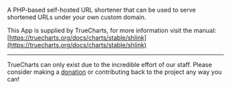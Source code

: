 A PHP-based self-hosted URL shortener that can be used to serve shortened URLs under your own custom domain.

This App is supplied by TrueCharts, for more information visit the manual: [https://truecharts.org/docs/charts/stable/shlink](https://truecharts.org/docs/charts/stable/shlink)

---

TrueCharts can only exist due to the incredible effort of our staff.
Please consider making a [donation](https://truecharts.org/docs/about/sponsor) or contributing back to the project any way you can!

